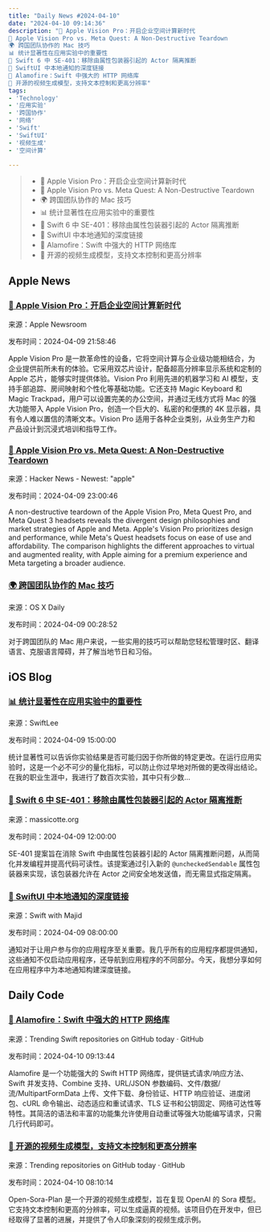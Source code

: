 ```yaml
---
title: "Daily News #2024-04-10"
date: "2024-04-10 09:14:36"
description: "🌟 Apple Vision Pro：开启企业空间计算新时代
🔬 Apple Vision Pro vs. Meta Quest: A Non-Destructive Teardown
🌍 跨国团队协作的 Mac 技巧
📊 统计显著性在应用实验中的重要性
🎉 Swift 6 中 SE-401：移除由属性包装器引起的 Actor 隔离推断
🎉 SwiftUI 中本地通知的深度链接
🌟 Alamofire：Swift 中强大的 HTTP 网络库
🌟 开源的视频生成模型，支持文本控制和更高分辨率"
tags: 
- 'Technology'
- '应用实验'
- '跨国协作'
- '网络'
- 'Swift'
- 'SwiftUI'
- '视频生成'
- '空间计算'

---
```


> - 🌟 Apple Vision Pro：开启企业空间计算新时代
> - 🔬 Apple Vision Pro vs. Meta Quest: A Non-Destructive Teardown
> - 🌍 跨国团队协作的 Mac 技巧
> - 📊 统计显著性在应用实验中的重要性
> - 🎉 Swift 6 中 SE-401：移除由属性包装器引起的 Actor 隔离推断
> - 🎉 SwiftUI 中本地通知的深度链接
> - 🌟 Alamofire：Swift 中强大的 HTTP 网络库
> - 🌟 开源的视频生成模型，支持文本控制和更高分辨率

## Apple News

### [🌟 Apple Vision Pro：开启企业空间计算新时代](https://www.apple.com/newsroom/2024/04/apple-vision-pro-brings-a-new-era-of-spatial-computing-to-business/)

来源：Apple Newsroom

发布时间：2024-04-09 21:58:46

Apple Vision Pro 是一款革命性的设备，它将空间计算与企业级功能相结合，为企业提供前所未有的体验。它采用双芯片设计，配备超高分辨率显示系统和定制的 Apple 芯片，能够实时提供体验。Vision Pro 利用先进的机器学习和 AI 模型，支持手部追踪、房间映射和个性化等基础功能。它还支持 Magic Keyboard 和 Magic Trackpad，用户可以设置完美的办公空间，并通过无线方式将 Mac 的强大功能带入 Apple Vision Pro，创造一个巨大的、私密的和便携的 4K 显示器，具有令人难以置信的清晰文本。Vision Pro 适用于各种企业类别，从业务生产力和产品设计到沉浸式培训和指导工作。

### [🔬 Apple Vision Pro vs. Meta Quest: A Non-Destructive Teardown](https://www.lumafield.com/article/apple-vision-pro-meta-quest-pro-3-non-destructive-teardown)

来源：Hacker News - Newest: "apple"

发布时间：2024-04-09 23:00:46

A non-destructive teardown of the Apple Vision Pro, Meta Quest Pro, and Meta Quest 3 headsets reveals the divergent design philosophies and market strategies of Apple and Meta. Apple's Vision Pro prioritizes design and performance, while Meta's Quest headsets focus on ease of use and affordability. The comparison highlights the different approaches to virtual and augmented reality, with Apple aiming for a premium experience and Meta targeting a broader audience.

### [🌍 跨国团队协作的 Mac 技巧](https://osxdaily.com/2024/04/08/mac-tips-work-international-teams/)

来源：OS X Daily

发布时间：2024-04-09 00:28:52

对于跨国团队的 Mac 用户来说，一些实用的技巧可以帮助您轻松管理时区、翻译语言、克服语言障碍，并了解当地节日和习俗。

## iOS Blog

### [📊 统计显著性在应用实验中的重要性](https://www.avanderlee.com/general/statistical-significance-app-experiments/)

来源：SwiftLee

发布时间：2024-04-09 15:00:00

统计显著性可以告诉你实验结果是否可能归因于你所做的特定更改。在运行应用实验时，这是一个必不可少的量化指标，可以防止你过早地对所做的更改得出结论。在我的职业生涯中，我进行了数百次实验，其中只有少数...

### [🎉 Swift 6 中 SE-401：移除由属性包装器引起的 Actor 隔离推断](https://massicotte.org/concurrency-swift-6-se-401)

来源：massicotte.org

发布时间：2024-04-09 12:00:00

SE-401 提案旨在消除 Swift 中由属性包装器引起的 Actor 隔离推断问题，从而简化并发编程并提高代码可读性。该提案通过引入新的 `@uncheckedSendable` 属性包装器来实现，该包装器允许在 Actor 之间安全地发送值，而无需显式指定隔离。

### [🎉 SwiftUI 中本地通知的深度链接](https://swiftwithmajid.com/2024/04/09/deep-linking-for-local-notifications-in-swiftui/)

来源：Swift with Majid

发布时间：2024-04-09 08:00:00

通知对于让用户参与你的应用程序至关重要。我几乎所有的应用程序都提供通知，这些通知不仅启动应用程序，还导航到应用程序的不同部分。今天，我想分享如何在应用程序中为本地通知构建深度链接。

## Daily Code

### [🌟 Alamofire：Swift 中强大的 HTTP 网络库](https://github.com/Alamofire/Alamofire)

来源：Trending Swift repositories on GitHub today · GitHub

发布时间：2024-04-10 09:13:44

Alamofire 是一个功能强大的 Swift HTTP 网络库，提供链式请求/响应方法、Swift 并发支持、Combine 支持、URL/JSON 参数编码、文件/数据/流/MultipartFormData 上传、文件下载、身份验证、HTTP 响应验证、进度闭包、cURL 命令输出、动态适应和重试请求、TLS 证书和公钥固定、网络可达性等特性。其简洁的语法和丰富的功能集允许使用自动重试等强大功能编写请求，只需几行代码即可。

### [🌟 开源的视频生成模型，支持文本控制和更高分辨率](https://github.com/PKU-YuanGroup/Open-Sora-Plan)

来源：Trending repositories on GitHub today · GitHub

发布时间：2024-04-10 08:10:14

Open-Sora-Plan 是一个开源的视频生成模型，旨在复现 OpenAI 的 Sora 模型。它支持文本控制和更高的分辨率，可以生成逼真的视频。该项目仍在开发中，但已经取得了显著的进展，并提供了令人印象深刻的视频生成示例。
